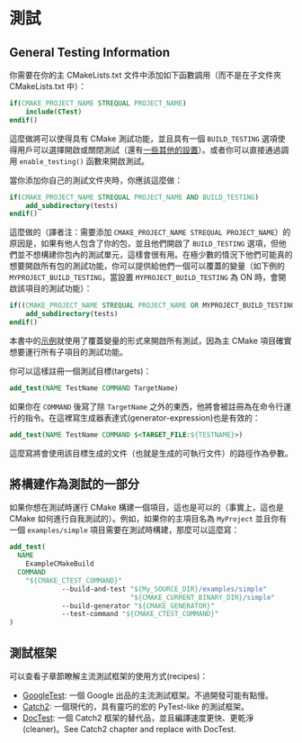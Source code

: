 # 測試

## General Testing Information

你需要在你的主 CMakeLists.txt 文件中添加如下函數調用（而不是在子文件夾 CMakeLists.txt 中）：

```cmake
if(CMAKE_PROJECT_NAME STREQUAL PROJECT_NAME)
    include(CTest)
endif()
```

這麼做將可以使得具有 CMake 測試功能，並且具有一個 `BUILD_TESTING` 選項使得用戶可以選擇開啟或關閉測試（還有[一些其他的設置](https://gitlab.kitware.com/cmake/cmake/blob/master/Modules/CTest.cmake)）。或者你可以直接通過調用 `enable_testing()` 函數來開啟測試。 

當你添加你自己的測試文件夾時，你應該這麼做：

```cmake
if(CMAKE_PROJECT_NAME STREQUAL PROJECT_NAME AND BUILD_TESTING)
    add_subdirectory(tests)
endif()
```

這麼做的（譯者注：需要添加 `CMAKE_PROJECT_NAME STREQUAL PROJECT_NAME`）的原因是，如果有他人包含了你的包，並且他們開啟了 `BUILD_TESTING` 選項，但他們並不想構建你包內的測試單元，這樣會很有用。在極少數的情況下他們可能真的想要開啟所有包的測試功能，你可以提供給他們一個可以覆蓋的變量（如下例的 `MYPROJECT_BUILD_TESTING`，當設置 `MYPROJECT_BUILD_TESTING` 為 ON 時，會開啟該項目的測試功能）：

```cmake
if((CMAKE_PROJECT_NAME STREQUAL PROJECT_NAME OR MYPROJECT_BUILD_TESTING) AND BUILD_TESTING)
    add_subdirectory(tests)
endif()
```

本書中的[示例](https://github.com/Modern-CMake-CN/Modern-CMake-zh_CN/blob/master/examples/extended-project/CMakeLists.txt)就使用了覆蓋變量的形式來開啟所有測試，因為主 CMake 項目確實想要運行所有子項目的測試功能。

你可以這樣註冊一個測試目標(targets)：

```cmake
add_test(NAME TestName COMMAND TargetName)
```

如果你在 `COMMAND` 後寫了除 `TargetName` 之外的東西，他將會被註冊為在命令行運行的指令。在這裡寫生成器表達式(generator-expression)也是有效的：

```cmake
add_test(NAME TestName COMMAND $<TARGET_FILE:${TESTNAME}>)
```

這麼寫將會使用該目標生成的文件（也就是生成的可執行文件）的路徑作為參數。

## 將構建作為測試的一部分

如果你想在測試時運行 CMake 構建一個項目，這也是可以的（事實上，這也是 CMake 如何進行自我測試的）。例如，如果你的主項目名為 `MyProject` 並且你有一個 `examples/simple` 項目需要在測試時構建，那麼可以這麼寫：

```cmake
add_test(
  NAME
    ExampleCMakeBuild
  COMMAND
    "${CMAKE_CTEST_COMMAND}"
             --build-and-test "${My_SOURCE_DIR}/examples/simple"
                              "${CMAKE_CURRENT_BINARY_DIR}/simple"
             --build-generator "${CMAKE_GENERATOR}"
             --test-command "${CMAKE_CTEST_COMMAND}"
)
```

## 測試框架

可以查看子章節瞭解主流測試框架的使用方式(recipes)：

* [GoogleTest](testing/googletest.md): 一個 Google 出品的主流測試框架。不過開發可能有點慢。
* [Catch2](testing/catch.md): 一個現代的，具有靈巧的宏的 PyTest-like 的測試框架。
* [DocTest](https://github.com/onqtam/doctest):  一個 Catch2 框架的替代品，並且編譯速度更快、更乾淨(cleaner)。See Catch2 chapter and replace with DocTest. 

